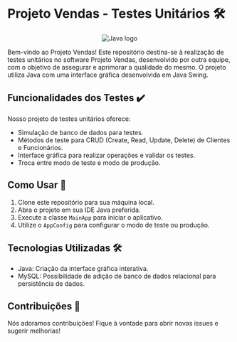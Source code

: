 # Projeto Vendas - Testes Unitários 🛠️

<div align="center">
  <img src="https://cdn.iconscout.com/icon/free/png-256/java-60-1174953.png" alt="Java logo">
</div>

Bem-vindo ao Projeto Vendas! Este repositório destina-se à realização de testes unitários no software Projeto Vendas, desenvolvido por outra equipe, com o objetivo de assegurar e aprimorar a qualidade do mesmo. O projeto utiliza Java com uma interface gráfica desenvolvida em Java Swing.

## Funcionalidades dos Testes ✔️

Nosso projeto de testes unitários oferece:

- Simulação de banco de dados para testes.
- Métodos de teste para CRUD (Create, Read, Update, Delete) de Clientes e Funcionários.
- Interface gráfica para realizar operações e validar os testes.
- Troca entre modo de teste e modo de produção.

## Como Usar 🚀

1. Clone este repositório para sua máquina local.
2. Abra o projeto em sua IDE Java preferida.
3. Execute a classe `MainApp` para iniciar o aplicativo.
4. Utilize o `AppConfig` para configurar o modo de teste ou produção.

## Tecnologias Utilizadas 🛠️

- Java: Criação da interface gráfica interativa.
- MySQL: Possibilidade de adição de banco de dados relacional para persistência de dados.

## Contribuições 🤝

Nós adoramos contribuições! Fique à vontade para abrir novas issues e sugerir melhorias!
